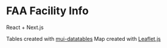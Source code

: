 # FAA Facility Info

React + Next.js

Tables created with [mui-datatables](https://github.com/gregnb/mui-datatables)
Map created with [Leaflet.js](https://leafletjs.com/)

